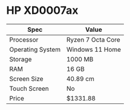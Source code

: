 # HP XD0007ax

| Spec | Value |
|---|---|
| Processor | Ryzen 7 Octa Core |
| Operating System | Windows 11 Home |
| Storage | 1000 MB |
| RAM | 16 GB |
| Screen Size | 40.89 cm |
| Touch Screen | No |
| Price | $1331.88 |
